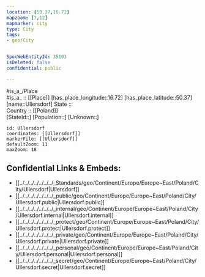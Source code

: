 ```yaml
---
location: [50.37,16.72] 
mapzoom: [7,12] 
mapmarker: city 
type: City
tags:
- geo/City


SpocWebEntityId: 35103
isDeleted: false
confidential: public

---
```

#is_a_/Place  
#is_a_ :: [[Place]] 
[has_place_longitude::16.72] 
[has_place_latitude::50.37] 
[name::Ullersdorf] 
State ::  
Country :: [[Poland]]  
[StateId::] 
[Population::] 
[Unknown::] 


```leaflet
id: Ullersdorf
coordinates: [[Ullersdorf]] 
markerFile: [[Ullersdorf]] 
defaultZoom: 11 
maxZoom: 18
```


## Confidential Links & Embeds: 
- [[../../../../../../../_Standards/geo/Continent/Europe/Europe~East/Poland/City/Ullersdorf|Ullersdorf]] 
- [[../../../../../../../_public/geo/Continent/Europe/Europe~East/Poland/City/Ullersdorf.public|Ullersdorf.public]] 
- [[../../../../../../../_internal/geo/Continent/Europe/Europe~East/Poland/City/Ullersdorf.internal|Ullersdorf.internal]] 
- [[../../../../../../../_protect/geo/Continent/Europe/Europe~East/Poland/City/Ullersdorf.protect|Ullersdorf.protect]] 
- [[../../../../../../../_private/geo/Continent/Europe/Europe~East/Poland/City/Ullersdorf.private|Ullersdorf.private]] 
- [[../../../../../../../_personal/geo/Continent/Europe/Europe~East/Poland/City/Ullersdorf.personal|Ullersdorf.personal]] 
- [[../../../../../../../_secret/geo/Continent/Europe/Europe~East/Poland/City/Ullersdorf.secret|Ullersdorf.secret]] 
